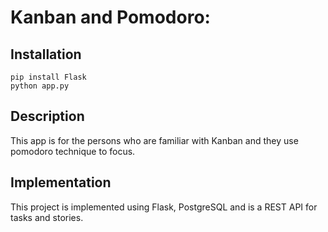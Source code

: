 # Kanban and Pomodoro: 

## Installation 

```
pip install Flask 
python app.py
```

## Description

This app is for the persons who are familiar with Kanban and they use pomodoro technique to focus.

  
## Implementation

This project is implemented using Flask, PostgreSQL and is a REST API for tasks and stories.
